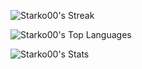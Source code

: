 ![Starko00's Streak](https://github-readme-streak-stats.herokuapp.com/?user=Starko00&theme=tokyonight&hide_border=true)

![Starko00's Top Languages](https://github-readme-stats.vercel.app/api/top-langs/?username=Starko00&theme=tokyonight&show_icons=true&hide_border=true&layout=compact)

![Starko00's Stats](https://github-readme-stats.vercel.app/api?username=Starko00&theme=tokyonight&show_icons=true&hide_border=true&count_private=true)
